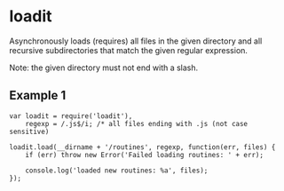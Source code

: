 loadit
======

Asynchronously loads (requires) all files in the given directory and all recursive subdirectories that match the given regular expression.

Note: the given directory must not end with a slash.

Example 1
----------

    var loadit = require('loadit'),
        regexp = /.js$/i; /* all files ending with .js (not case sensitive)
    
    loadit.load(__dirname + '/routines', regexp, function(err, files) {
        if (err) throw new Error('Failed loading routines: ' + err);
        
        console.log('loaded new routines: %a', files);
    }); 